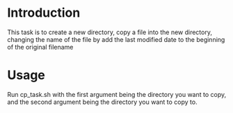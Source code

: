 # Introduction
This task is to create a new directory, copy a file into the new directory, changing the name of the file by add the last modified date to the beginning of the original filename

# Usage

Run cp_task.sh with the first argument being the directory you want to copy, and the second argument being the directory you want to copy to.